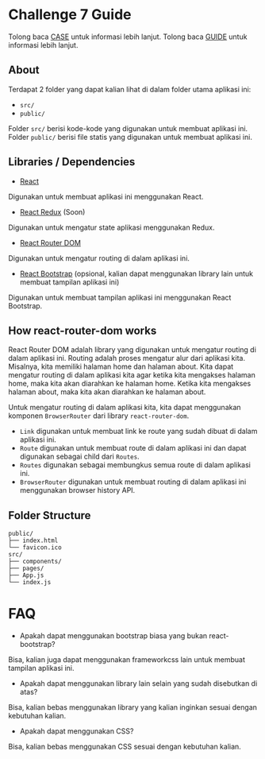 # Challenge 7 Guide

Tolong baca [CASE](./CASE.md) untuk informasi lebih lanjut.
Tolong baca [GUIDE](./GUIDE.md) untuk informasi lebih lanjut.

## About

Terdapat 2 folder yang dapat kalian lihat di dalam folder utama aplikasi ini:

- `src/`
- `public/`

Folder `src/` berisi kode-kode yang digunakan untuk membuat aplikasi ini.
Folder `public/` berisi file statis yang digunakan untuk membuat aplikasi ini.

## Libraries / Dependencies

- [React](https://reactjs.org/)

Digunakan untuk membuat aplikasi ini menggunakan React.

- [React Redux](https://react-redux.js.org/) (Soon)

Digunakan untuk mengatur state aplikasi menggunakan Redux.

- [React Router DOM](https://reactrouter.com/web/guides/quick-start)

Digunakan untuk mengatur routing di dalam aplikasi ini.

- [React Bootstrap](https://react-bootstrap.github.io/) (opsional, kalian dapat menggunakan library lain untuk membuat tampilan aplikasi ini)

Digunakan untuk membuat tampilan aplikasi ini menggunakan React Bootstrap.

## How react-router-dom works

React Router DOM adalah library yang digunakan untuk mengatur routing di dalam aplikasi ini.
Routing adalah proses mengatur alur dari aplikasi kita.
Misalnya, kita memiliki halaman home dan halaman about.
Kita dapat mengatur routing di dalam aplikasi kita agar ketika kita mengakses halaman home, maka kita akan diarahkan ke halaman home.
Ketika kita mengakses halaman about, maka kita akan diarahkan ke halaman about.

Untuk mengatur routing di dalam aplikasi kita, kita dapat menggunakan komponen `BrowserRouter` dari library `react-router-dom`.

- `Link` digunakan untuk membuat link ke route yang sudah dibuat di dalam aplikasi ini.
- `Route` digunakan untuk membuat route di dalam aplikasi ini dan dapat digunakan sebagai child dari `Routes`.
- `Routes` digunakan sebagai membungkus semua route di dalam aplikasi ini.
- `BrowserRouter` digunakan untuk membuat routing di dalam aplikasi ini menggunakan browser history API.

## Folder Structure

```
public/
├── index.html
└── favicon.ico
src/
├── components/
├── pages/
├── App.js
└── index.js
```

# FAQ

- Apakah dapat menggunakan bootstrap biasa yang bukan react-bootstrap?

Bisa, kalian juga dapat menggunakan frameworkcss lain untuk membuat tampilan aplikasi ini.

- Apakah dapat menggunakan library lain selain yang sudah disebutkan di atas?

Bisa, kalian bebas menggunakan library yang kalian inginkan sesuai dengan kebutuhan kalian.

- Apakah dapat menggunakan CSS?

Bisa, kalian bebas menggunakan CSS sesuai dengan kebutuhan kalian.
